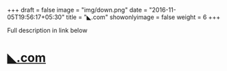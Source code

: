 +++
draft = false
image = "img/down.png"
date = "2016-11-05T19:56:17+05:30"
title = "◣.com"
showonlyimage = false
weight = 6
+++

Full description in link below


# [◣.com](http://◣.com)
